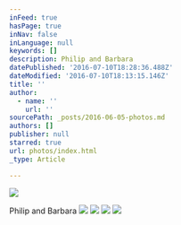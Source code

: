 ```yaml
---
inFeed: true
hasPage: true
inNav: false
inLanguage: null
keywords: []
description: Philip and Barbara
datePublished: '2016-07-10T18:28:36.488Z'
dateModified: '2016-07-10T18:13:15.146Z'
title: ''
author:
  - name: ''
    url: ''
sourcePath: _posts/2016-06-05-photos.md
authors: []
publisher: null
starred: true
url: photos/index.html
_type: Article

---
```

![](https://the-grid-user-content.s3-us-west-2.amazonaws.com/4dc21b15-5e64-47ee-aaef-7dfaa6838664.jpg)

Philip and Barbara
![](https://the-grid-user-content.s3-us-west-2.amazonaws.com/ceb99104-94e2-49f2-8f61-3b117ff82c6e.jpg)
![](https://the-grid-user-content.s3-us-west-2.amazonaws.com/c755665d-3af8-43fc-88e2-f7049476676e.jpg)
![](https://the-grid-user-content.s3-us-west-2.amazonaws.com/7e9e49b5-730a-4f3b-a757-1856b9d6da9f.jpg)
![](https://the-grid-user-content.s3-us-west-2.amazonaws.com/dc1b6dc6-23c9-48d0-9452-ba9c7be6d8c0.jpg)